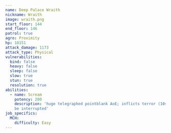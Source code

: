 ```yaml
---
name: Deep Palace Wraith
nickname: Wraith
image: wraith.png
start_floor: 144
end_floor: 146
patrol: true
agro: Proximity
hp: 18151
attack_damage: 1173
attack_type: Physical
vulnerabilities:
  bind: false
  heavy: false
  sleep: false
  slow: true
  stun: true
  resolution: true
abilities:
  - name: Scream
    potency: 200
    description: 'huge telegraphed pointblank AoE; inflicts terror (10s); can
    be interrupted'
job_specifics:
  MCH:
    difficulty: Easy
---
```

